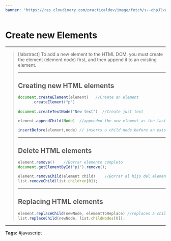 ```yaml
---
banner: "https://res.cloudinary.com/practicaldev/image/fetch/s--ohpJlve1--/c_imagga_scale,f_auto,fl_progressive,h_420,q_auto,w_1000/https://res.cloudinary.com/drquzbncy/image/upload/v1586605549/javascript_banner_sxve2l.jpg"
---
```

# Create new Elements
<hr> 

> [!abstract]
> To add a new element to the HTML DOM, you must create the element (element node) first, and then append it to an existing element.
> <hr> 
> 
> ## Creating new HTML elements
> ```js
> document.createElement(element)   //Create an element
> 		.createElement("p")
> 		
> document.createTextNode("New text")  //Create just text
> 
> element.appendChild(Node)  //appended the new element as the last child of the parent.
> 
> insertBefore(element,node) // inserts a child node before an existing child
> ```
> <hr> 
> 
> ## Delete HTML elements
> ```js
> element.remove()    //Borrar elemento completo
> document.getElementById("p1").remove();
> 
> element.removeChild(element child)    //Borrar al hijo del elemento
> list.removeChild(list.children[0]);
> ```
> <hr> 
> 
> ## Replacing HTML elements
> ```js
> element.replaceChild(newNode, elementToReplace) //replaces a child node with a new node
> list.replaceChild(newNode, list.childNodes[0]);
> ```
> 
> 

<hr>
<b>Tags:</b> #javascript 